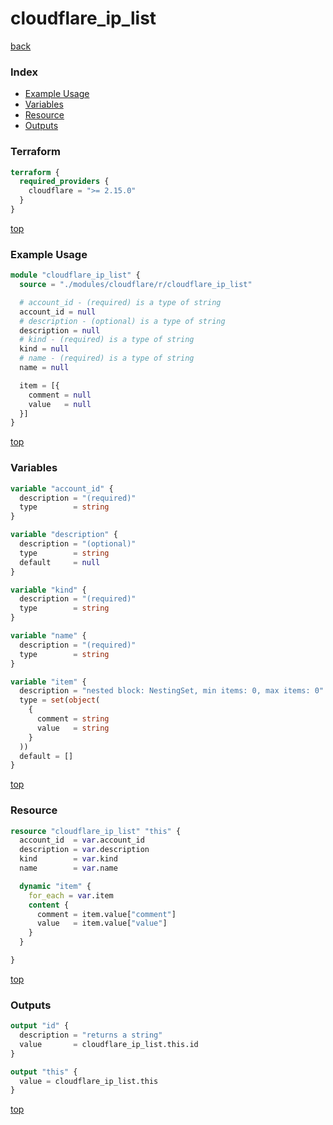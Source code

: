 # cloudflare_ip_list

[back](../cloudflare.md)

### Index

- [Example Usage](#example-usage)
- [Variables](#variables)
- [Resource](#resource)
- [Outputs](#outputs)

### Terraform

```terraform
terraform {
  required_providers {
    cloudflare = ">= 2.15.0"
  }
}
```

[top](#index)

### Example Usage

```terraform
module "cloudflare_ip_list" {
  source = "./modules/cloudflare/r/cloudflare_ip_list"

  # account_id - (required) is a type of string
  account_id = null
  # description - (optional) is a type of string
  description = null
  # kind - (required) is a type of string
  kind = null
  # name - (required) is a type of string
  name = null

  item = [{
    comment = null
    value   = null
  }]
}
```

[top](#index)

### Variables

```terraform
variable "account_id" {
  description = "(required)"
  type        = string
}

variable "description" {
  description = "(optional)"
  type        = string
  default     = null
}

variable "kind" {
  description = "(required)"
  type        = string
}

variable "name" {
  description = "(required)"
  type        = string
}

variable "item" {
  description = "nested block: NestingSet, min items: 0, max items: 0"
  type = set(object(
    {
      comment = string
      value   = string
    }
  ))
  default = []
}
```

[top](#index)

### Resource

```terraform
resource "cloudflare_ip_list" "this" {
  account_id  = var.account_id
  description = var.description
  kind        = var.kind
  name        = var.name

  dynamic "item" {
    for_each = var.item
    content {
      comment = item.value["comment"]
      value   = item.value["value"]
    }
  }

}
```

[top](#index)

### Outputs

```terraform
output "id" {
  description = "returns a string"
  value       = cloudflare_ip_list.this.id
}

output "this" {
  value = cloudflare_ip_list.this
}
```

[top](#index)